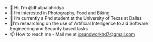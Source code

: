 - 👋 Hi, I’m @dhulipalahridya
- 💞️ I’m interested in Photography, Food and Biking
- 🌱 I’m currently a Phd student at the University of Texas at Dallas
- 👀I’m researching on the use of Artificial Intelligence to aid Software Engineering and Security based tasks
- 📫 How to reach me - Mail me at iceandworkhd7@gmail.com

<!---
dhulipalahridya/dhulipalahridya is a ✨ special ✨ repository because its `README.md` (this file) appears on your GitHub profile.
You can click the Preview link to take a look at your changes.
--->
